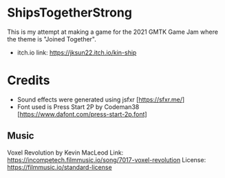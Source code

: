 # ShipsTogetherStrong
This is my attempt at making a game for the 2021 GMTK Game Jam where the theme is "Joined Together".
- itch.io link: https://jksun22.itch.io/kin-ship

# Credits
- Sound effects were generated using jsfxr [https://sfxr.me/]
- Font used is Press Start 2P by Codeman38 [https://www.dafont.com/press-start-2p.font]

## Music
Voxel Revolution by Kevin MacLeod
Link: https://incompetech.filmmusic.io/song/7017-voxel-revolution
License: https://filmmusic.io/standard-license

